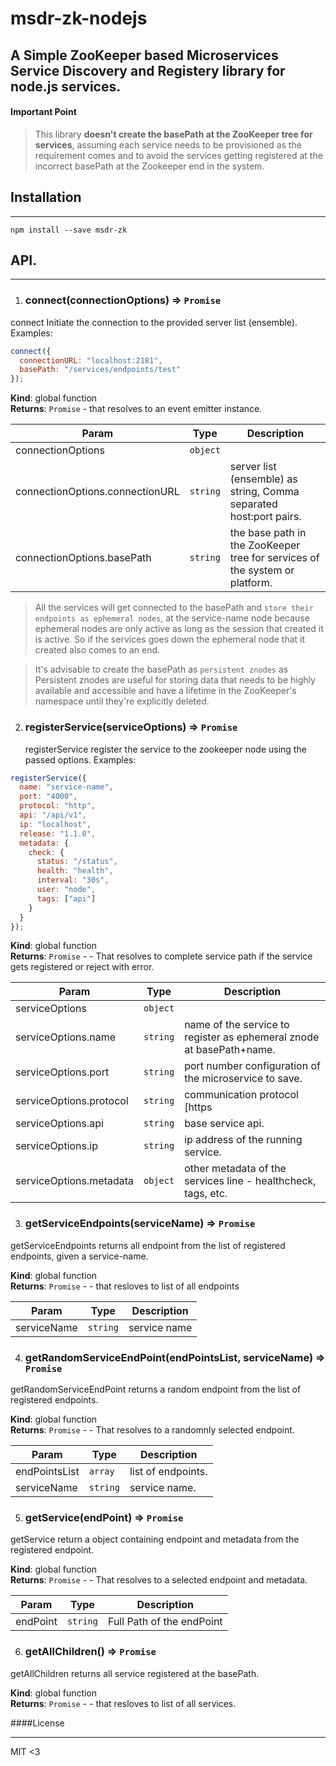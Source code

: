 # msdr-zk-nodejs

## A Simple ZooKeeper based Microservices Service Discovery and Registery library for node.js services.

#### Important Point

> This library **doesn't create the basePath at the ZooKeeper tree for services**, assuming each service needs to be provisioned as the requirement comes and to avoid the services getting registered at the incorrect basePath at the Zookeeper end in the system.

## Installation

---

`npm install --save msdr-zk`

## API.

---

1.  ### connect(connectionOptions) ⇒ <code>Promise</code>

connect Initiate the connection to the provided server list (ensemble).
Examples:

```js
connect({
  connectionURL: "localhost:2181",
  basePath: "/services/endpoints/test"
});
```

**Kind**: global function  
**Returns**: <code>Promise</code> - that resolves to an event emitter instance.

| Param                           | Type                | Description                                                                 |
| ------------------------------- | ------------------- | --------------------------------------------------------------------------- |
| connectionOptions               | <code>object</code> |                                                                             |
| connectionOptions.connectionURL | <code>string</code> | server list (ensemble) as string, Comma separated host:port pairs.          |
| connectionOptions.basePath      | <code>string</code> | the base path in the ZooKeeper tree for services of the system or platform. |

> All the services will get connected to the basePath and `store their endpoints as ephemeral nodes`, at the service-name node because ephemeral nodes are only active as long as the session that created it is active. So if the services goes down the ephemeral node that it created also comes to an end.

> It's advisable to create the basePath as `persistent znodes` as Persistent znodes are useful for storing data that needs to be highly available and accessible and have a lifetime in the ZooKeeper's namespace until they're explicitly deleted.

2.  ### registerService(serviceOptions) ⇒ <code>Promise</code>
    registerService register the service to the zookeeper node using the passed
    options.
    Examples:

```js
registerService({
  name: "service-name",
  port: "4000",
  protocol: "http",
  api: "/api/v1",
  ip: "localhost",
  release: "1.1.0",
  metadata: {
    check: {
      status: "/status",
      health: "health",
      interval: "30s",
      user: "node",
      tags: ["api"]
    }
  }
});
```

**Kind**: global function  
**Returns**: <code>Promise</code> - - That resolves to complete service path if the service gets registered or reject with error.

| Param                   | Type                | Description                                                          |
| ----------------------- | ------------------- | -------------------------------------------------------------------- |
| serviceOptions          | <code>object</code> |                                                                      |
| serviceOptions.name     | <code>string</code> | name of the service to register as ephemeral znode at basePath+name. |
| serviceOptions.port     | <code>string</code> | port number configuration of the microservice to save.               |
| serviceOptions.protocol | <code>string</code> | communication protocol [https                                        |  | http]. |
| serviceOptions.api      | <code>string</code> | base service api.                                                    |
| serviceOptions.ip       | <code>string</code> | ip address of the running service.                                   |
| serviceOptions.metadata | <code>object</code> | other metadata of the services line - healthcheck, tags, etc.        |

3.  ### getServiceEndpoints(serviceName) ⇒ <code>Promise</code>

getServiceEndpoints returns all endpoint from the list of registered endpoints,
given a service-name.

**Kind**: global function  
**Returns**: <code>Promise</code> - - that resloves to list of all endpoints

| Param       | Type                | Description  |
| ----------- | ------------------- | ------------ |
| serviceName | <code>string</code> | service name |

4.  ### getRandomServiceEndPoint(endPointsList, serviceName) ⇒ <code>Promise</code>

getRandomServiceEndPoint returns a random endpoint from the list of registered endpoints.

**Kind**: global function  
**Returns**: <code>Promise</code> - - That resolves to a randomnly selected endpoint.

| Param         | Type                | Description        |
| ------------- | ------------------- | ------------------ |
| endPointsList | <code>array</code>  | list of endpoints. |
| serviceName   | <code>string</code> | service name.      |

5.  ### getService(endPoint) ⇒ <code>Promise</code>

getService return a object containing endpoint and metadata from the registered endpoint.

**Kind**: global function  
**Returns**: <code>Promise</code> - - That resolves to a selected endpoint and metadata.

| Param    | Type                | Description               |
| -------- | ------------------- | ------------------------- |
| endPoint | <code>string</code> | Full Path of the endPoint |

6.  ### getAllChildren() ⇒ <code>Promise</code>

getAllChildren returns all service registered at the basePath.

**Kind**: global function  
**Returns**: <code>Promise</code> - - that resloves to list of all services.

####License

---

MIT <3

